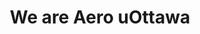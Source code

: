 <div style="text-align: center; z-index: top;">
<h1>We are Aero uOttawa</h1>
</div>

<div style="visibility: hidden; height: 100px;"><a rel="me" href="https://mstdn.ca/@aero_uottawa">Mastodon</a></div>



<!-- Import the component -->
<script type="module" src="https://ajax.googleapis.com/ajax/libs/model-viewer/3.5.0/model-viewer.min.js"></script>
<!-- Use it like any other HTML element -->
<model-viewer alt="UOttawa AERO's previous aircraft design" src="plane.glb" ar environment-image="metro.hdr" poster="poster.webp" shadow-intensity="1" camera-controls disable-pan touch-action="pan-y" camera-orbit="-1125deg 72.1deg 2.02m" field-of-view="30deg" style="position: fixed; bottom: 0; right: 0; width: 100%; height: 88%; z-index: 1;"></model-viewer>


